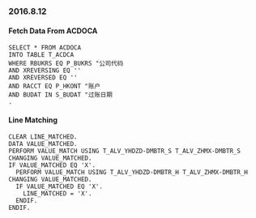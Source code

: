 ### 2016.8.12
#### Fetch Data From ACDOCA
```ABAP
SELECT * FROM ACDOCA
INTO TABLE T_ACDCA
WHERE RBUKRS EQ P_BUKRS "公司代码
AND XREVERSING EQ ''
AND XREVERSED EQ ''
AND RACCT EQ P_HKONT "账户
AND BUDAT IN S_BUDAT "过账日期
.
```
#### Line Matching
```ABAP
CLEAR LINE_MATCHED.
DATA VALUE_MATCHED.
PERFORM VALUE_MATCH USING T_ALV_YHDZD-DMBTR_S T_ALV_ZHMX-DMBTR_S CHANGING VALUE_MATCHED.
IF VALUE_MATCHED EQ 'X'.
  PERFORM VALUE_MATCH USING T_ALV_YHDZD-DMBTR_H T_ALV_ZHMX-DMBTR_H CHANGING VALUE_MATCHED.
  IF VALUE_MATCHED EQ 'X'.
    LINE_MATCHED = 'X'.
  ENDIF.
ENDIF.
```
